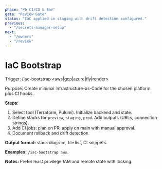 ```yaml
---
phase: "P6 CI/CD & Env"
gate: "Review Gate"
status: "IaC applied in staging with drift detection configured."
previous:
  - "/secrets-manager-setup"
next:
  - "/owners"
  - "/review"
---
```


# IaC Bootstrap

Trigger: /iac-bootstrap <aws|gcp|azure|fly|render>

Purpose: Create minimal Infrastructure-as-Code for the chosen platform plus CI hooks.

**Steps:**

1. Select tool (Terraform, Pulumi). Initialize backend and state.
2. Define stacks for `preview`, `staging`, `prod`. Add outputs (URLs, connection strings).
3. Add CI jobs: plan on PR, apply on main with manual approval.
4. Document rollback and drift detection.

**Output format:** stack diagram, file list, CI snippets.

**Examples:** `/iac-bootstrap aws`.

**Notes:** Prefer least privilege IAM and remote state with locking.

